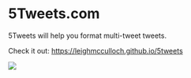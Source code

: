 # 5Tweets.com

5Tweets will help you format multi-tweet tweets.

Check it out: https://leighmcculloch.github.io/5tweets

![](README-screenshot.png)
